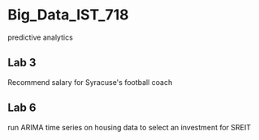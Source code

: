 # Big_Data_IST_718
predictive analytics

<h2> Lab 3 </h2>
<p>Recommend salary for Syracuse's football coach</p>

<h2> Lab 6 </h2>
<p> run ARIMA time series on housing data to select an investment for SREIT </p>


